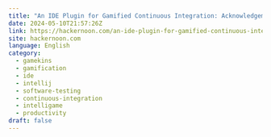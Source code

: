 ```yaml
---
title: "An IDE Plugin for Gamified Continuous Integration: Acknowledgement and References"
date: 2024-05-10T21:57:26Z
link: https://hackernoon.com/an-ide-plugin-for-gamified-continuous-integration-acknowledgement-and-references?source=rss&utm_medium=RSS&utm_source=news.12bit.vn
site: hackernoon.com
language: English
category:
  - gamekins
  - gamification
  - ide
  - intellij
  - software-testing
  - continuous-integration
  - intelligame
  - productivity
draft: false
---
```

